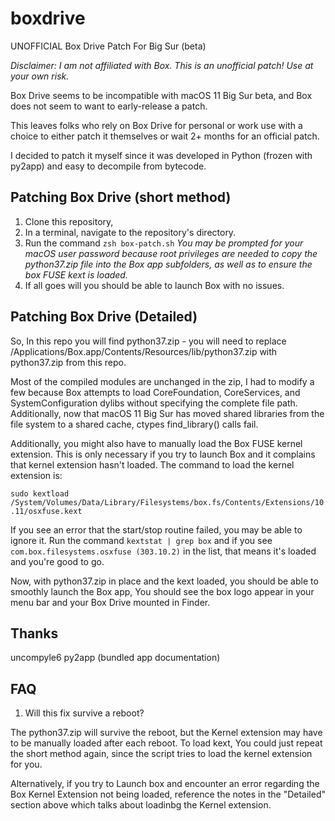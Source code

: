 # boxdrive
UNOFFICIAL Box Drive Patch For Big Sur (beta)

_Disclaimer: I am not affiliated with Box. This is an unofficial patch! Use at your own risk._

Box Drive seems to be incompatible with macOS 11 Big Sur beta, and Box does not seem to want to early-release a patch.

This leaves folks who rely on Box Drive for personal or work use with a choice to either patch it themselves or wait 2+ months for an official patch. 

I decided to patch it myself since it was developed in Python (frozen with py2app) and easy to decompile from bytecode.


## Patching Box Drive (short method)
 1. Clone this repository, 
 2. In a terminal, navigate to the repository's directory.
 3. Run the command `zsh box-patch.sh` _You may be prompted for your macOS user password because root privileges are needed to copy the python37.zip file into the Box app subfolders, as well as to ensure the box FUSE kext is loaded._
 4. If all goes will you should be able to launch Box with no issues. 


## Patching Box Drive (Detailed)
So, In this repo you will find python37.zip - you will need to replace /Applications/Box.app/Contents/Resources/lib/python37.zip with python37.zip from this repo.

Most of the compiled modules are unchanged in the zip, I had to modify a few because Box attempts to load CoreFoundation, CoreServices, and SystemConfiguration dylibs without specifying the complete file path. Additionally, now that macOS 11 Big Sur has moved shared libraries from the file system to a shared cache, ctypes find_library() calls fail.

Additionally, you might also have to manually load the Box FUSE kernel extension. This is only necessary if you try to launch Box and it complains that kernel extension hasn't loaded. The command to load the kernel extension is:

`sudo kextload /System/Volumes/Data/Library/Filesystems/box.fs/Contents/Extensions/10.11/osxfuse.kext`

If you see an error that the start/stop routine failed, you may be able to ignore it. Run the command `kextstat | grep box` and if you see `com.box.filesystems.osxfuse (303.10.2)` in the list, that means it's loaded and you're good to go.

Now, with python37.zip in place and the kext loaded, you should be able to smoothly launch the Box app, You should see the box logo appear in your menu bar and your Box Drive mounted in Finder.


## Thanks
uncompyle6
py2app (bundled app documentation)


## FAQ
1. Will this fix survive a reboot?

The python37.zip will survive the reboot, but the Kernel extension may have to be manually loaded after each reboot. To load kext, You could just repeat the short method again, since the script tries to load the kernel extension for you.

Alternatively, if you try to Launch box and encounter an error regarding the Box Kernel Extension not being loaded, reference the notes in the "Detailed" section above which talks about loadinbg the Kernel extension.
